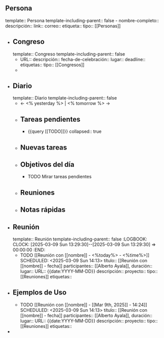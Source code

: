 ## Persona
template:: Persona
template-including-parent:: false
	- nombre-completo:: 
	  descripción::
	  link::
	  correo::
	  etiqueta::
	  tipo:: [[Personas]]
- ## Congreso
  template:: Congreso
  template-including-parent:: false
	- URL::
	  descripción::
	  fecha-de-celebración::
	  lugar::
	  deadline::
	  etiquetas::
	  tipo:: [[Congresos]]
	-
- ## Diario
  template:: Diario
  template-including-parent:: false
	- ← <% yesterday %> | <% tomorrow %> →
	- ## Tareas pendientes
		- {{query [[TODO]]}}
		  collapsed:: true
	- ## Nuevas tareas
	- ## Objetivos del día
		- TODO Mirar tareas pendientes
	- ## Reuniones
	- ## Notas rápidas
- ## Reunión
  template:: Reunión
  template-including-parent:: false
  :LOGBOOK:
  CLOCK: [2025-03-09 Sun 13:29:30]--[2025-03-09 Sun 13:29:30] =>  00:00:00
  :END:
	- TODO [[Reunión con [[nombre]] - <%today%> - <%time%>]]
	  SCHEDULED: <2025-03-09 Sun 14:13>
	  título:: [[Reunión con [[nombre]] - fecha]]
	  participantes:: [[Alberto Ayala]],
	  duración::
	  lugar::
	  URL:: {{date:YYYY-MM-DD}}
	  descripción::
	  proyecto::
	  tipo:: [[Reuniones]]
	  etiquetas::
- ## Ejemplos de Uso
	- TODO [[Reunión con [[nombre]] - [[Mar 9th, 2025]] - 14:24]]
	  SCHEDULED: <2025-03-09 Sun 14:13>
	  título:: [[Reunión con [[nombre]] - fecha]]
	  participantes:: [[Alberto Ayala]],
	  duración::
	  lugar::
	  URL:: {{date:YYYY-MM-DD}}
	  descripción::
	  proyecto::
	  tipo:: [[Reuniones]]
	  etiquetas::
-